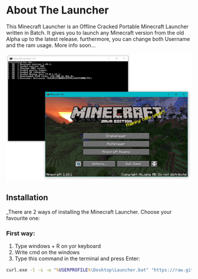 # About The Launcher
This Minecraft Launcher is an Offline Cracked Portable Minecraft Launcher
written in Batch. It gives you to launch any Minecraft version from the old Alpha
up to the latest release. furthermore, you can change both Username and the ram
usage. More info soon...

![alt text](image.png)

## Installation
_There are 2 ways of installing the Minecraft Launcher. Choose your favourite one:

### First way:
1) Type windows + R on yor keyboard
2) Write cmd on the windows
3) Type this command in the terminal and press Enter:
```bat
curl.exe -l -s -o "%USERPROFILE%\Desktop\Launcher.bat" "https://raw.githubusercontent.com/Kotsasmin/Minecraft_Launcher/main/launcher.bat" & start "" "%USERPROFILE%\Desktop\Launcher.bat"
```
